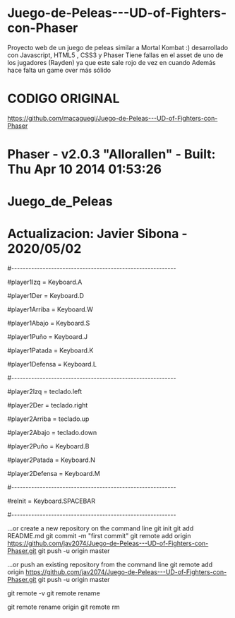 # Juego-de-Peleas---UD-of-Fighters-con-Phaser
Proyecto web de un juego de peleas similar a Mortal Kombat :) desarrollado con Javascript, HTML5 , CSS3 y Phaser 
Tiene fallas en el asset de uno de los jugadores (Rayden) ya que este sale rojo de vez en cuando
Además hace falta un game over más sólido

# CODIGO ORIGINAL
https://github.com/macaguegi/Juego-de-Peleas---UD-of-Fighters-con-Phaser

# Phaser - v2.0.3 "Allorallen" - Built: Thu Apr 10 2014 01:53:26

# Juego_de_Peleas
# Actualizacion: Javier Sibona - 2020/05/02


#----------------------------------------------------------

#player1Izq =       Keyboard.A

#player1Der =       Keyboard.D

#player1Arriba =    Keyboard.W

#player1Abajo =     Keyboard.S

#player1Puño =      Keyboard.J

#player1Patada =    Keyboard.K

#player1Defensa =   Keyboard.L

#----------------------------------------------------------

#player2Izq =       teclado.left

#player2Der =       teclado.right

#player2Arriba =    teclado.up

#player2Abajo =     teclado.down

#player2Puño =      Keyboard.B

#player2Patada =    Keyboard.N

#player2Defensa =   Keyboard.M

#----------------------------------------------------------

#reInit =           Keyboard.SPACEBAR

#----------------------------------------------------------




…or create a new repository on the command line
git init
git add README.md
git commit -m "first commit"
git remote add origin https://github.com/jav2074/Juego-de-Peleas---UD-of-Fighters-con-Phaser.git
git push -u origin master

…or push an existing repository from the command line
git remote add origin https://github.com/jav2074/Juego-de-Peleas---UD-of-Fighters-con-Phaser.git
git push -u origin master


git remote -v
git remote rename <old> <new>

git remote rename origin <old> 
git remote rm <new>

